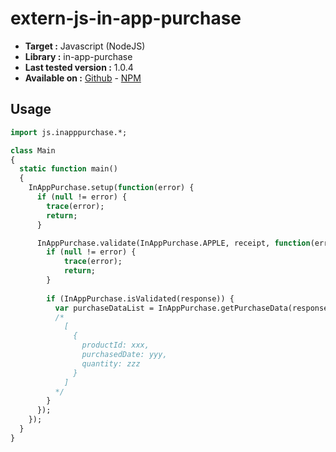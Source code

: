 # extern-js-in-app-purchase

- **Target :** Javascript (NodeJS)
- **Library :** in-app-purchase
- **Last tested version :** 1.0.4
- **Available on :** [Github](https://github.com/voltrue2/in-app-purchase) - [NPM](https://www.npmjs.com/package/in-app-purchase)

## Usage

```haxe
import js.inapppurchase.*;

class Main
{
  static function main()
  {
    InAppPurchase.setup(function(error) {
      if (null != error) {
        trace(error);
        return; 
      }

      InAppPurchase.validate(InAppPurchase.APPLE, receipt, function(error, response) {
        if (null != error) {
            trace(error);
            return; 
        }
        
        if (InAppPurchase.isValidated(response)) {
          var purchaseDataList = InAppPurchase.getPurchaseData(response);
          /*
            [
              {
                productId: xxx,
                purchasedDate: yyy,
                quantity: zzz
              }
            ]
          */
        }
      });
    });
  }
}
```

